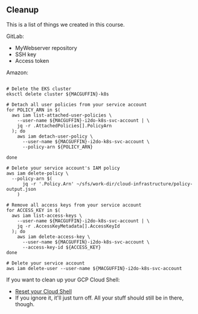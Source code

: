 ## Cleanup

This is a list of things we created in this course.

GitLab:
- MyWebserver repository
- SSH key
- Access token

Amazon:

```shell

# Delete the EKS cluster
eksctl delete cluster ${MACGUFFIN}-k8s

# Detach all user policies from your service account
for POLICY_ARN in $(
  aws iam list-attached-user-policies \
    --user-name ${MACGUFFIN}-i2do-k8s-svc-account | \
    jq -r .AttachedPolicies[].PolicyArn
  ); do
    aws iam detach-user-policy \
      --user-name ${MACGUFFIN}-i2do-k8s-svc-account \
      --policy-arn ${POLICY_ARN}

done

# Delete your service account's IAM policy
aws iam delete-policy \
  --policy-arn $(
      jq -r '.Policy.Arn' ~/sfs/work-dir/cloud-infrastructure/policy-output.json
    )

# Remove all access keys from your service account
for ACCESS_KEY in $(
  aws iam list-access-keys \
    --user-name ${MACGUFFIN}-i2do-k8s-svc-account | \
    jq -r .AccessKeyMetadata[].AccessKeyId
  ); do
    aws iam delete-access-key \
      --user-name ${MACGUFFIN}-i2do-k8s-svc-account \
      --access-key-id ${ACCESS_KEY}
done

# Delete your service account
aws iam delete-user --user-name ${MACGUFFIN}-i2do-k8s-svc-account

```


If you want to clean up your GCP Cloud Shell:
- [Reset your Cloud Shell](https://cloud.google.com/shell/docs/resetting-cloud-shell)
- If you ignore it, it'll just turn off.  All your stuff should still be in there, though.
